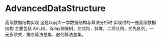 # AdvancedDataStructure
高级数据结构实现
这是以前大一学数据结构与算法分析时 实现过的一些高级数据结构 主要包括
AVL树，Splay伸展树，左式堆，斜堆，二项队列，优先队列，一元多项式，排序算法总集、散列算法总集。

